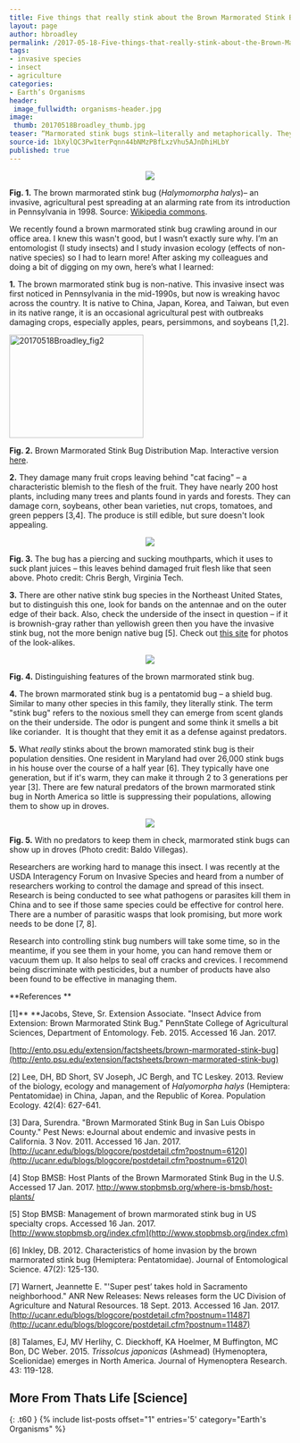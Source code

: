 ```yaml
---
title: Five things that really stink about the Brown Marmorated Stink Bug
layout: page
author: hbroadley
permalink: /2017-05-18-Five-things-that-really-stink-about-the-Brown-Marmorated-Stink-Bug-BROADLEY/
tags:
- invasive species
- insect
- agriculture
categories:
- Earth’s Organisms
header:
 image_fullwidth: organisms-header.jpg
image:
 thumb: 20170518Broadley_thumb.jpg
teaser: “Marmorated stink bugs stink—literally and metaphorically. They are invasive, are damaging crops, and are spreading at an alarming rate.”
source-id: 1bXylQC3Pw1terPqnn44bNMzPBfLxzVhu5AJnDhiHLbY
published: true
---
```

<div style="text-align:center"><img src ="https://upload.wikimedia.org/wikipedia/commons/thumb/4/47/Brown_marmorated_stinkbug,_U,_face_2013-02-05-14.00.43_ZS_PMax_(8448560819).jpg/716px-Brown_marmorated_stinkbug,_U,_face_2013-02-05-14.00.43_ZS_PMax_(8448560819).jpg"/></div>

**Fig. 1.** The brown marmorated stink bug (*Halymomorpha halys*)– an invasive, agricultural pest spreading at an alarming rate from its introduction in Pennsylvania in 1998.  Source: [Wikipedia commons](https://upload.wikimedia.org/wikipedia/commons/thumb/4/47/Brown_marmorated_stinkbug,_U,_face_2013-02-05-14.00.43_ZS_PMax_(8448560819).jpg/716px-Brown_marmorated_stinkbug,_U,_face_2013-02-05-14.00.43_ZS_PMax_(8448560819).jpg).    

We recently found a brown marmorated stink bug crawling around in our office area.  I knew this wasn't good, but I wasn’t exactly sure why. I’m an entomologist (I study insects) and I study invasion ecology (effects of non-native species) so I had to learn more!  After asking my colleagues and doing a bit of digging on my own, here’s what I learned: 

**1.** The brown marmorated stink bug is non-native. This invasive insect was first noticed in Pennsylvania in the mid-1990s, but now is wreaking havoc across the country. It is native to China, Japan, Korea, and Taiwan, but even in its native range,  it is an occasional agricultural pest with outbreaks damaging crops, especially apples, pears, persimmons, and soybeans [1,2].     
  

<a data-flickr-embed="true"  href="https://www.flickr.com/photos/139839751@N06/34595942171/in/dateposted-friend/" title="20170518Broadley_fig2"><img src="https://c1.staticflickr.com/5/4167/34595942171_aa893886d4_m.jpg" width="240" height="185" alt="20170518Broadley_fig2"></a><script async src="//embedr.flickr.com/assets/client-code.js" charset="utf-8"></script>

**Fig. 2.** Brown Marmorated Stink Bug Distribution Map. Interactive version [here](http://www.stopbmsb.org/where-is-bmsb/state-by-state/). 

**2.** They damage many fruit crops leaving behind "cat facing" – a characteristic blemish to the flesh of the fruit.  They have nearly 200 host plants, including many trees and plants found in yards and forests. They can damage corn, soybeans, other bean varieties, nut crops, tomatoes, and green peppers [3,4]. The produce is still edible, but sure doesn't look appealing.

<div style="text-align:center"><img src ="http://ucanr.edu/blogs/pestnews/blogfiles/9411.jpg"/></div>

**Fig. 3.** The bug has a piercing and sucking mouthparts, which it uses to suck plant juices – this leaves behind damaged fruit flesh like that seen above.  Photo credit: Chris Bergh, Virginia Tech. 

**3.** There are other native stink bug species in the Northeast United States, but to distinguish this one, look for bands on the antennae and on the outer edge of their back.  Also, check the underside of the insect in question – if it is brownish-gray rather than yellowish green then you have the invasive stink bug, not the more benign native bug [5].  Check out [this site](http://www.stopbmsb.org/stink-bug-basics/look-alike-insects/) for photos of the look-alikes.  

<div style="text-align:center"><img src ="[http://ucanr.edu/blogs/pestnews/blogfiles/9219.jpg](http://ucanr.edu/blogs/pestnews/blogfiles/9219.jpg)"/></div>

**Fig. 4.** Distinguishing features of the brown marmorated stink bug.  

**4.** The brown marmorated stink bug is a pentatomid bug – a shield bug.  Similar to many other species in this family, they literally stink. The term "stink bug" refers to the noxious smell they can emerge from scent glands on the their underside.    The odor is pungent and some think it smells a bit like coriander.  It is thought that they emit it as a defense against predators.  

**5.** What *really* stinks about the brown mamorated stink bug is their population densities. One resident in Maryland had over 26,000 stink bugs in his house over the course of a half year [6].  They typically have one generation, but if it's warm, they can make it through 2 to 3 generations per year [3]. There are few natural predators of the brown marmorated stink bug in North America so little is suppressing their populations, allowing them to show up in droves.  
 

<div style="text-align:center"><img src ="[http://ucanr.edu/blogs/anrnewsreleases/blogfiles/18231_original.jpg](http://ucanr.edu/blogs/anrnewsreleases/blogfiles/18231_original.jpg)"/></div>

**Fig. 5.** With no predators to keep them in check, marmorated stink bugs can show up in droves  (Photo credit: Baldo Villegas). 

Researchers are working hard to manage this insect.  I was recently at the USDA Interagency Forum on Invasive Species and heard from a number of researchers working to control the damage and spread of this insect.  Research is being conducted to see what pathogens or parasites kill them in China and to see if those same species could be effective for control here.  There are a number of parasitic wasps that look promising, but more work needs to be done [7, 8].

Research into controlling stink bug numbers will take some time, so in the meantime, if you see them in your home, you can hand remove them or vacuum them up.  It also helps to seal off cracks and crevices.  I recommend being discriminate with pesticides, but a number of products have also been found to be effective in managing them.  

**References **

[1]** **Jacobs, Steve, Sr. Extension Associate. "Insect Advice from Extension: Brown Marmorated Stink Bug." PennState College of Agricultural Sciences, Department of Entomology.  Feb. 2015. Accessed 16 Jan. 2017. 

[http://ento.psu.edu/extension/factsheets/brown-marmorated-stink-bug](http://ento.psu.edu/extension/factsheets/brown-marmorated-stink-bug)

[2] Lee, DH, BD Short, SV Joseph, JC Bergh, and TC Leskey. 2013. Review of the biology, ecology and management of *Halyomorpha halys* (Hemiptera: Pentatomidae) in China, Japan, and the Republic of Korea. Population Ecology.  42(4): 627-641.

[3] Dara, Surendra.  "Brown Marmorated Stink Bug in San Luis Obispo County."  Pest News: eJournal about endemic and invasive pests in California. 3 Nov. 2011. Accessed 16 Jan. 2017. [http://ucanr.edu/blogs/blogcore/postdetail.cfm?postnum=6120](http://ucanr.edu/blogs/blogcore/postdetail.cfm?postnum=6120) 

[4] Stop BMSB: Host Plants of the Brown Marmorated Stink Bug in the U.S. Accessed 17 Jan. 2017. http://www.stopbmsb.org/where-is-bmsb/host-plants/

[5] Stop BMSB: Management of brown marmorated stink bug in US specialty crops.  Accessed 16 Jan. 2017.  [http://www.stopbmsb.org/index.cfm](http://www.stopbmsb.org/index.cfm)

[6] Inkley, DB. 2012. Characteristics of home invasion by the brown marmorated stink bug (Hemiptera: Pentatomidae). Journal of Entomological Science. 47(2): 125-130.

[7] Warnert, Jeannette E. "'Super pest’ takes hold in Sacramento neighborhood." ANR New Releases: News releases form the UC Division of Agriculture and Natural Resources.  18 Sept. 2013.  Accessed 16 Jan. 2017. [http://ucanr.edu/blogs/blogcore/postdetail.cfm?postnum=11487](http://ucanr.edu/blogs/blogcore/postdetail.cfm?postnum=11487)   

[8] Talames, EJ, MV Herlihy, C. Dieckhoff, KA Hoelmer, M Buffington, MC Bon, DC Weber. 2015. *Trissolcus japonicas* (Ashmead) (Hymenoptera, Scelionidae) emerges in North America. Journal of Hymenoptera Research. 43: 119-128.


## More From Thats Life [Science]
{: .t60 }
{% include list-posts offset="1" entries='5' category="Earth's Organisms" %}

